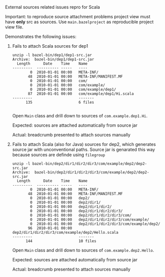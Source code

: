 External sources related issues repro for Scala

Important: to reproduce source attachment problems project view must have **only** src as sources. Use 
  `main.bazelproject` as reproducible project view file.
  
Demonstrates the following issues:
1. Fails to attach Scala sources for dep1
   ```
   unzip -l bazel-bin/dep1/dep1-src.jar 
   Archive:  bazel-bin/dep1/dep1-src.jar
     Length      Date    Time    Name
   ---------  ---------- -----   ----
           0  2010-01-01 00:00   META-INF/
          48  2010-01-01 00:00   META-INF/MANIFEST.MF
           0  2010-01-01 00:00   com/
           0  2010-01-01 00:00   com/example/
           0  2010-01-01 00:00   com/example/dep1/
          87  2010-01-01 00:00   com/example/dep1/Hi.scala
   ---------                     -------
         135                     6 files
  
   ```
  
   Open `Main` class and drill down to sources of `com.example.dep1.Hi`. 
      
   Expected: sources are attached automatically from source jar
   
   Actual: breadcrumb presented to attach sources manually
 
2. Fails to attach Scala (also for Java) sources for dep2, which generates source jar with unconventional paths. Source 
   jar is genarated this way because sources are definde using `filegroup`

   ```
   unzip -l bazel-bin/dep2/dir1/dir2/dir3/com/example/dep2/dep2-src.jar 
   Archive:  bazel-bin/dep2/dir1/dir2/dir3/com/example/dep2/dep2-src.jar
     Length      Date    Time    Name
   ---------  ---------- -----   ----
           0  2010-01-01 00:00   META-INF/
          48  2010-01-01 00:00   META-INF/MANIFEST.MF
           0  2010-01-01 00:00   dep2/
           0  2010-01-01 00:00   dep2/dir1/
           0  2010-01-01 00:00   dep2/dir1/dir2/
           0  2010-01-01 00:00   dep2/dir1/dir2/dir3/
           0  2010-01-01 00:00   dep2/dir1/dir2/dir3/com/
           0  2010-01-01 00:00   dep2/dir1/dir2/dir3/com/example/
           0  2010-01-01 00:00   dep2/dir1/dir2/dir3/com/example/dep2/
          96  2010-01-01 00:00   dep2/dir1/dir2/dir3/com/example/dep2/Hello.scala
   ---------                     -------
         144                     10 files
   
   ```
   Open `Main` class and drill down to sources of `com.example.dep2.Hello`. 
   
   Expected: sources are attached automatically from source jar
 
   Actual: breadcrumb presented to attach sources manually


